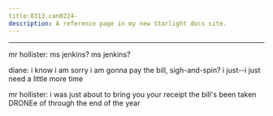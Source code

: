 ```yaml
---
title:0313.can0224-
description: A reference page in my new Starlight docs site.
---
```

----- 
mr
 hollister: ms
 jenkins? 
 ms
 jenkins? 
 
diane: i know
 i am sorry
 i am gonna pay the bill, sigh-and-spin? 
 i just--i just need a 
little more time
 
mr
 hollister: i was just about to bring you your receipt
 the bill's been 
taken DRONEe of through the end of the year
 
